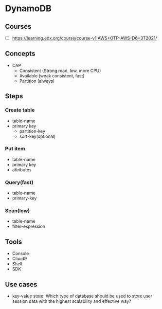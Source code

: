 # DynamoDB

## Courses
- [ ] https://learning.edx.org/course/course-v1:AWS+OTP-AWS-D6+3T2021/
## Concepts
- CAP
  - Consistent (Strong read, low, more CPU)
  - Available (weak consistent, fast)
  - Partition (always)   
## Steps
### Create table
- table-name
- primary key
  - partition-key
  - sort-key(optional)
### Put item
- table-name
- primary key
- attributes
### Query(fast)
- table-name
- primary-key
### Scan(low)
- table-name
- filter-expression

## Tools
- Console
- Cloud9
- Shell
- SDK
## Use cases
- key-value store: Which type of database should be used to store user session data with the highest scalability and effective way?
